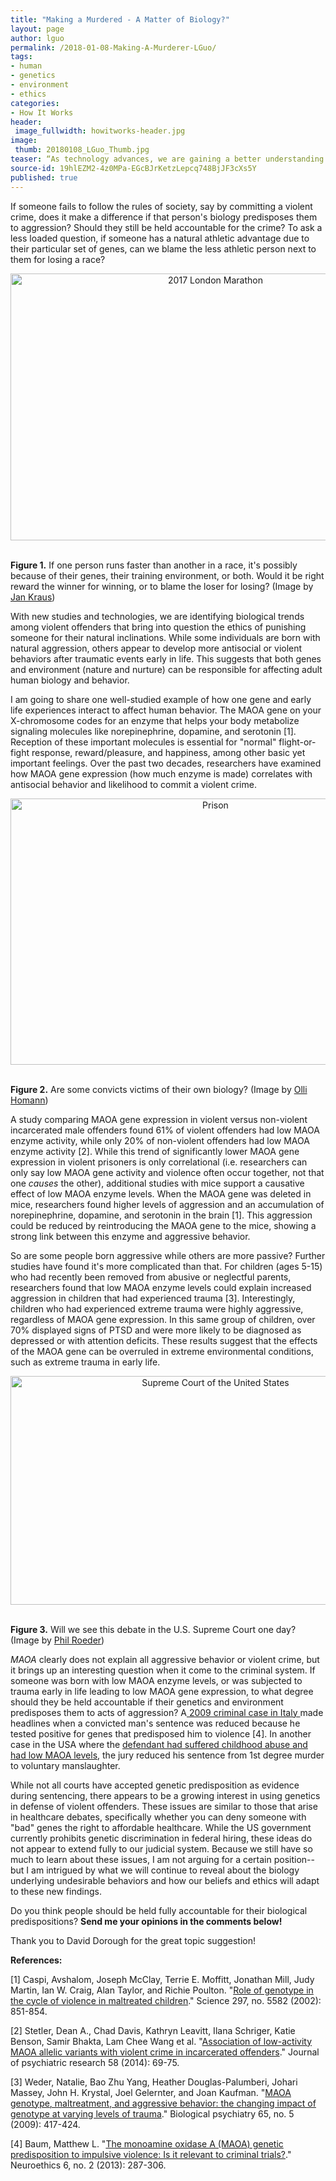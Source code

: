 ```yaml
---
title: "Making a Murdered - A Matter of Biology?"
layout: page
author: lguo
permalink: /2018-01-08-Making-A-Murderer-LGuo/
tags:
- human
- genetics
- environment
- ethics
categories:
- How It Works
header:
 image_fullwidth: howitworks-header.jpg
image:
 thumb: 20180108_LGuo_Thumb.jpg
teaser: “As technology advances, we are gaining a better understanding of how biology underlies human behavior. When it comes to crime, can we blame someone’s biology?”
source-id: 19hlEZM2-4z0MPa-EGcBJrKetzLepcq748BjJF3cXs5Y
published: true
---
```

If someone fails to follow the rules of society, say by committing a violent crime, does it make a difference if that person's biology predisposes them to aggression? Should they still be held accountable for the crime? To ask a less loaded question, if someone has a natural athletic advantage due to their particular set of genes, can we blame the less athletic person next to them for losing a race? 

<center><a data-flickr-embed="true"  href="https://www.flickr.com/photos/johny/34299169636/in/photolist-UfUdaJ-9LkLgQ-pp6RD3-pVxcZJ-dtKnaU-egQf83-aCPiUn-9LiKZV-Gzu981-9LiH4e-9LiHYz-9LiRRT-713USq-6hgvuH-d9U76i-e2WnuG-egJuQB-6hzgKm-6hubWt-asbu9i-6n9f4X-714PE9-714i59-egQe9q-6hvc8g-713UL1-6hv9WX-6n9gX2-6n9shH-6hmmdP-6hguq8-6ZZfLz-n5andW-Es6Vrb-d9UdgY-d6xqW9-6ZZ6RD-d6weLm-6hudXv-e2QD8t-e2QMU2-6ZYXNB-bBY7NJ-7WctbG-e2X2Ej-6hvcCX-e2RaQ8-d9TX2Q-6ZZkGF-714jq1" title="2017 London Marathon"><img src="https://farm3.staticflickr.com/2848/34299169636_77a45d9559_z.jpg" width="640" height="427" alt="2017 London Marathon"></a><script async src="//embedr.flickr.com/assets/client-code.js" charset="utf-8"></script></center><br>

**Figure 1.** If one person runs faster than another in a race, it's possibly because of their genes, their training environment, or both. Would it be right reward the winner for winning, or to blame the loser for losing? (Image by [Jan Kraus](https://www.flickr.com/photos/johny/))

With new studies and technologies, we are identifying biological trends among violent offenders that bring into question the ethics of punishing someone for their natural inclinations. While some individuals are born with natural aggression, others appear to develop more antisocial or violent behaviors after traumatic events early in life. This suggests that both genes and environment (nature and nurture) can be responsible for affecting adult human biology and behavior. 

I am going to share one well-studied example of how one gene and early life experiences interact to affect human behavior. The MAOA gene on your X-chromosome codes for an enzyme that helps your body metabolize signaling molecules like norepinephrine, dopamine, and serotonin [1]. Reception of these important molecules is essential for "normal" flight-or-fight response, reward/pleasure, and happiness, among other basic yet important feelings. Over the past two decades, researchers have examined how MAOA gene expression (how much enzyme is made) correlates with antisocial behavior and likelihood to commit a violent crime.  

<center><a data-flickr-embed="true"  href="https://www.flickr.com/photos/maecces/32954672662/in/photolist-Sd6j4q-7nxiDY-oLTQxK-WM52qq-ok6u8A-74X2ve-WeaRMQ-ni5k27-W15mYg-7g6rLq-751WqQ-9SV7R8-74X2uv-751Wrq-751WkL-epX7W-5LpRc-bjXG5C-Denvf-PRuwJ-PRuuJ-4YQhwF-7zNboJ-RWDR7i-7E3G5f-88CRgD-PRv4y-v4qnX-RUPDve-6MJUwb-ag95L3-dSKeSN-SKzBws-UxRCji-UWFZLp-VWo5q5-51TZJM-cjccAL-hDpun-XeQFKJ-VivvUa-8HwakH-5FfAvr-4cFrhv-2AqKnn-5iFN7S-c4EpuE-PRuoW-6aYqHF-dW4nRT" title="Prison"><img src="https://farm3.staticflickr.com/2688/32954672662_4ca175749f_z.jpg" width="640" height="426" alt="Prison"></a><script async src="//embedr.flickr.com/assets/client-code.js" charset="utf-8"></script></center><br>

**Figure 2.** Are some convicts victims of their own biology? (Image by [Olli Homann](https://www.flickr.com/photos/maecces/32954672662/in/photolist-Sd6j4q-7nxiDY-oLTQxK-WM52qq-ok6u8A-74X2ve-WeaRMQ-ni5k27-W15mYg-7g6rLq-751WqQ-9SV7R8-74X2uv-751Wrq-751WkL-epX7W-5LpRc-bjXG5C-Denvf-PRuwJ-PRuuJ-4YQhwF-7zNboJ-RWDR7i-7E3G5f-88CRgD-PRv4y-v4qnX-RUPDve-6MJUwb-ag95L3-dSKeSN-SKzBws-UxRCji-UWFZLp-VWo5q5-51TZJM-cjccAL-hDpun-XeQFKJ-VivvUa-8HwakH-5FfAvr-4cFrhv-2AqKnn-5iFN7S-c4EpuE-PRuoW-6aYqHF-dW4nRT))

A study comparing MAOA gene expression in violent versus non-violent incarcerated male offenders found 61% of violent offenders had low MAOA enzyme activity, while only 20% of non-violent offenders had low MAOA enzyme activity [2]. While this trend of significantly lower MAOA gene expression in violent prisoners is only correlational (i.e. researchers can only say low MAOA gene activity and violence often occur together, not that one *causes* the other), additional studies with mice support a causative effect of low MAOA enzyme levels. When the MAOA gene was deleted in mice, researchers found higher levels of aggression and an accumulation of norepinephrine, dopamine, and serotonin in the brain [1]. This aggression could be reduced by reintroducing the MAOA gene to the mice, showing a strong link between this enzyme and aggressive behavior. 

So are some people born aggressive while others are more passive? Further studies have found it's more complicated than that. For children (ages 5-15) who had recently been removed from abusive or neglectful parents, researchers found that low MAOA enzyme levels could explain increased aggression in children that had experienced trauma [3]. Interestingly, children who had experienced extreme trauma were highly aggressive, regardless of MAOA gene expression. In this same group of children,  over 70% displayed signs of PTSD and were more likely to be diagnosed as depressed or with attention deficits. These results suggest that the effects of the MAOA gene can be overruled in extreme environmental conditions, such as extreme trauma in early life. 

<center><a data-flickr-embed="true"  href="https://www.flickr.com/photos/tabor-roeder/5554035521/in/photolist-9sMTg8-p9xYAF-atFVp5-W3V2z3-bkUna-UfBbd6-atFWeo-BTiW4C-pr411g-fKNuRK-pr3Zt4-dScHJa-p9xZ4K-WEGWmA-9sMQEz-6JrLVJ-HwyJuy-7enj5H-e6yesL-4sSq7u-RXzELa-nUrSF9-2nDJE-sf7K66-qMQXDS-qt883V-8Hd8CE-dvKgxw-fZFCte-iJnkrF-pr42KD-8ptSBb-7G45dy-4HCEEs-fP2SNT-9Yg298-a4noq9-9Yg2Ze-8N8abW-obWFCD-obDjyK-32QGcN-56Wqto-k9QZZW-aGXaKR-9sMMC6-8Xyi5Z-nUskXn-8FAT5j-fZG3qa" title="Supreme Court of the United States"><img src="https://farm6.staticflickr.com/5269/5554035521_899ffc8f87_z.jpg" width="640" height="366" alt="Supreme Court of the United States"></a><script async src="//embedr.flickr.com/assets/client-code.js" charset="utf-8"></script></center><br>

**Figure 3.** Will we see this debate in the U.S. Supreme Court one day? (Image by [Phil Roeder](https://www.flickr.com/photos/tabor-roeder/5554035521/in/photolist-9sMTg8-p9xYAF-atFVp5-W3V2z3-bkUna-UfBbd6-atFWeo-BTiW4C-pr411g-fKNuRK-pr3Zt4-dScHJa-p9xZ4K-WEGWmA-9sMQEz-6JrLVJ-HwyJuy-7enj5H-e6yesL-4sSq7u-RXzELa-nUrSF9-2nDJE-sf7K66-qMQXDS-qt883V-8Hd8CE-dvKgxw-fZFCte-iJnkrF-pr42KD-8ptSBb-7G45dy-4HCEEs-fP2SNT-9Yg298-a4noq9-9Yg2Ze-8N8abW-obWFCD-obDjyK-32QGcN-56Wqto-k9QZZW-aGXaKR-9sMMC6-8Xyi5Z-nUskXn-8FAT5j-fZG3qa))

*MAOA* clearly does not explain all aggressive behavior or violent crime, but it brings up an interesting question when it come to the criminal system. If someone was born with low MAOA enzyme levels, or was subjected to trauma early in life leading to low MAOA gene expression, to what degree should they be held accountable if their genetics and environment predisposes them to acts of aggression? A[ 2009 criminal case in Italy ](http://www.nature.com/news/2009/091030/full/news.2009.1050.html)made headlines when a convicted man's sentence was reduced because he tested positive for genes that predisposed him to violence [4]. In another case in the USA where the [defendant had suffered childhood abuse and had low MAOA levels](http://www.npr.org/templates/story/story.php?storyId=128043329), the jury reduced his sentence from 1st degree murder to voluntary manslaughter. 

While not all courts have accepted genetic predisposition as evidence during sentencing, there appears to be a growing interest in using genetics in defense of violent offenders. These issues are similar to those that arise in healthcare debates, specifically whether you can deny someone with "bad" genes the right to affordable healthcare. While the US government currently prohibits genetic discrimination in federal hiring, these ideas do not appear to extend fully to our judicial system. Because we still have so much to learn about these issues, I am not arguing for a certain position--but I am intrigued by what we will continue to reveal about the biology underlying undesirable behaviors and how our beliefs and ethics will adapt to these new findings. 

Do you think people should be held fully accountable for their biological predispositions? **Send me your opinions in the comments below!** 

Thank you to David Dorough for the great topic suggestion! 

**References:**

[1] Caspi, Avshalom, Joseph McClay, Terrie E. Moffitt, Jonathan Mill, Judy Martin, Ian W. Craig, Alan Taylor, and Richie Poulton. "[Role of genotype in the cycle of violence in maltreated children](https://www.researchgate.net/profile/Joseph_McClay/publication/11224381_Role_of_Genotype_in_the_Cycle_of_Violence_in_Maltreated_Children/links/0912f50b4f108dce50000000.pdf)." Science 297, no. 5582 (2002): 851-854.

[2] Stetler, Dean A., Chad Davis, Kathryn Leavitt, Ilana Schriger, Katie Benson, Samir Bhakta, Lam Chee Wang et al. "[Association of low-activity MAOA allelic variants with violent crime in incarcerated offenders](https://www-ncbi-nlm-nih-gov.silk.library.umass.edu/pmc/articles/PMC4369574/)." Journal of psychiatric research 58 (2014): 69-75.

[3] Weder, Natalie, Bao Zhu Yang, Heather Douglas-Palumberi, Johari Massey, John H. Krystal, Joel Gelernter, and Joan Kaufman. "[MAOA genotype, maltreatment, and aggressive behavior: the changing impact of genotype at varying levels of trauma](https://www-ncbi-nlm-nih-gov.silk.library.umass.edu/pmc/articles/PMC3816252/)." Biological psychiatry 65, no. 5 (2009): 417-424.

[4] Baum, Matthew L. "[The monoamine oxidase A (MAOA) genetic predisposition to impulsive violence: Is it relevant to criminal trials?](http://www.pc.rhul.ac.uk/sites/rheg/wp-content/uploads/2011/12/genetic-italy-case.pdf)." Neuroethics 6, no. 2 (2013): 287-306.


